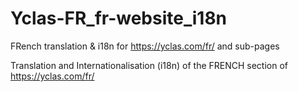 # Yclas-FR_fr-website_i18n
FRench translation &amp; i18n for https://yclas.com/fr/ and sub-pages

Translation and Internationalisation (i18n) of the FRENCH section of https://yclas.com/fr/
